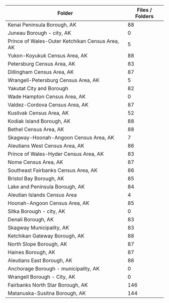 | Folder                                          |   Files / Folders |
|-------------------------------------------------|-------------------|
| Kenai Peninsula Borough, AK                     |                88 |
| Juneau Borough - city, AK                       |                 0 |
| Prince of Wales-Outer Ketchikan Census Area, AK |                 5 |
| Yukon-Koyukuk Census Area, AK                   |                88 |
| Petersburg Census Area, AK                      |                83 |
| Dillingham Census Area, AK                      |                87 |
| Wrangell-Petersburg Census Area, AK             |                 5 |
| Yakutat City and Borough                        |                82 |
| Wade Hampton Census Area, AK                    |                 0 |
| Valdez-Cordova Census Area, AK                  |                87 |
| Kusilvak Census Area, AK                        |                52 |
| Kodiak Island Borough, AK                       |                88 |
| Bethel Census Area, AK                          |                88 |
| Skagway-Hoonah-Angoon Census Area, AK           |                 7 |
| Aleutians West Census Area, AK                  |                86 |
| Prince of Wales-Hyder Census Area, AK           |                83 |
| Nome Census Area, AK                            |                87 |
| Southeast Fairbanks Census Area, AK             |                86 |
| Bristol Bay Borough, AK                         |                85 |
| Lake and Peninsula Borough, AK                  |                84 |
| Aleutian Islands Census Area                    |                 4 |
| Hoonah-Angoon Census Area, AK                   |                85 |
| Sitka Borough - city, AK                        |                 0 |
| Denali Borough, AK                              |                83 |
| Skagway Municipality, AK                        |                83 |
| Ketchikan Gateway Borough, AK                   |                88 |
| North Slope Borough, AK                         |                87 |
| Haines Borough, AK                              |                87 |
| Aleutians East Borough, AK                      |                86 |
| Anchorage Borough - municipality, AK            |                 0 |
| Wrangell Borough - City, AK                     |                 0 |
| Fairbanks North Star Borough, AK                |               146 |
| Matanuska-Susitna Borough, AK                   |               144 |